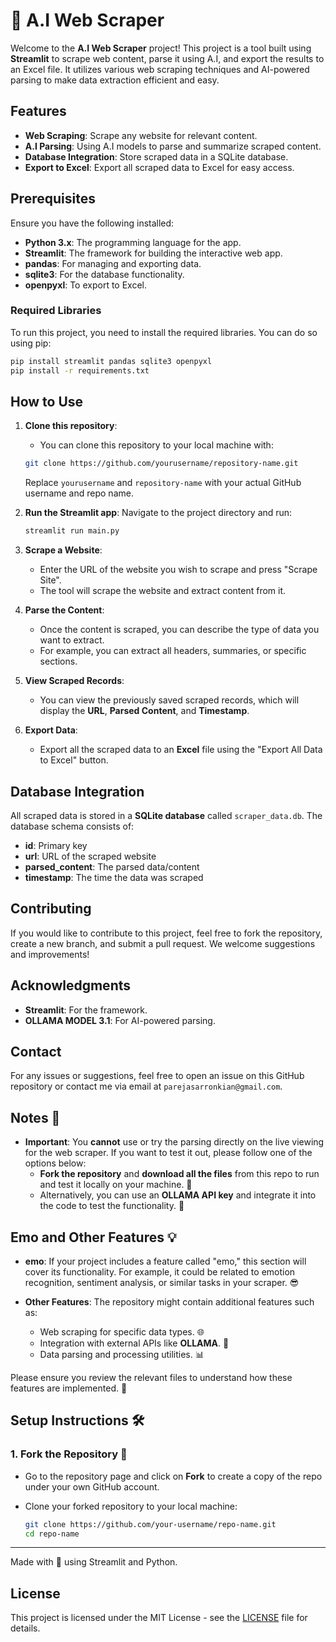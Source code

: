 
# 🧰 A.I Web Scraper

Welcome to the **A.I Web Scraper** project! This project is a tool built using **Streamlit** to scrape web content, parse it using A.I, and export the results to an Excel file. It utilizes various web scraping techniques and AI-powered parsing to make data extraction efficient and easy.

## Features
- **Web Scraping**: Scrape any website for relevant content.
- **A.I Parsing**: Using A.I models to parse and summarize scraped content.
- **Database Integration**: Store scraped data in a SQLite database.
- **Export to Excel**: Export all scraped data to Excel for easy access.

## Prerequisites
Ensure you have the following installed:
- **Python 3.x**: The programming language for the app.
- **Streamlit**: The framework for building the interactive web app.
- **pandas**: For managing and exporting data.
- **sqlite3**: For the database functionality.
- **openpyxl**: To export to Excel.

### Required Libraries

To run this project, you need to install the required libraries. You can do so using pip:

```bash
pip install streamlit pandas sqlite3 openpyxl
pip install -r requirements.txt

```

## How to Use

1. **Clone this repository**:
   - You can clone this repository to your local machine with:
   ```bash
   git clone https://github.com/yourusername/repository-name.git
   ```
   Replace `yourusername` and `repository-name` with your actual GitHub username and repo name.

2. **Run the Streamlit app**:
   Navigate to the project directory and run:
   ```bash
   streamlit run main.py
   ```

3. **Scrape a Website**:
   - Enter the URL of the website you wish to scrape and press "Scrape Site".
   - The tool will scrape the website and extract content from it.

4. **Parse the Content**:
   - Once the content is scraped, you can describe the type of data you want to extract.
   - For example, you can extract all headers, summaries, or specific sections.

5. **View Scraped Records**:
   - You can view the previously saved scraped records, which will display the **URL**, **Parsed Content**, and **Timestamp**.

6. **Export Data**:
   - Export all the scraped data to an **Excel** file using the "Export All Data to Excel" button.

## Database Integration
All scraped data is stored in a **SQLite database** called `scraper_data.db`. The database schema consists of:
- **id**: Primary key
- **url**: URL of the scraped website
- **parsed_content**: The parsed data/content
- **timestamp**: The time the data was scraped


## Contributing
If you would like to contribute to this project, feel free to fork the repository, create a new branch, and submit a pull request. We welcome suggestions and improvements!

## Acknowledgments
- **Streamlit**: For the framework.
- **OLLAMA MODEL 3.1**: For AI-powered parsing.

## Contact
For any issues or suggestions, feel free to open an issue on this GitHub repository or contact me via email at `parejasarronkian@gmail.com`.

## Notes 📝

- **Important**: You **cannot** use or try the parsing directly on the live viewing for the web scraper. If you want to test it out, please follow one of the options below:
  - **Fork the repository** and **download all the files** from this repo to run and test it locally on your machine. 🚀
  - Alternatively, you can use an **OLLAMA API key** and integrate it into the code to test the functionality. 🔑

## Emo and Other Features 💡

- **emo**: If your project includes a feature called "emo," this section will cover its functionality. For example, it could be related to emotion recognition, sentiment analysis, or similar tasks in your scraper. 😎
  
- **Other Features**: The repository might contain additional features such as:
  - Web scraping for specific data types. 🌐
  - Integration with external APIs like **OLLAMA**. 🔌
  - Data parsing and processing utilities. 📊

Please ensure you review the relevant files to understand how these features are implemented. 📂

## Setup Instructions 🛠️

### 1. Fork the Repository 🍴
- Go to the repository page and click on **Fork** to create a copy of the repo under your own GitHub account.
- Clone your forked repository to your local machine:
  
  ```bash
  git clone https://github.com/your-username/repo-name.git
  cd repo-name
---
Made with 💚 using Streamlit and Python.

## License
This project is licensed under the MIT License - see the [LICENSE](LICENSE) file for details.

